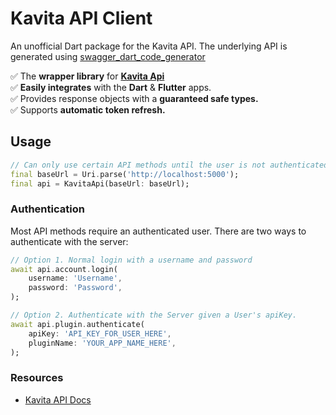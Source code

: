 <!-- 
This README describes the package. If you publish this package to pub.dev,
this README's contents appear on the landing page for your package.

For information about how to write a good package README, see the guide for
[writing package pages](https://dart.dev/guides/libraries/writing-package-pages). 

For general information about developing packages, see the Dart guide for
[creating packages](https://dart.dev/guides/libraries/create-library-packages)
and the Flutter guide for
[developing packages and plugins](https://flutter.dev/developing-packages). 
-->

# Kavita API Client

An unofficial Dart package for the Kavita API. The underlying API is generated using [swagger_dart_code_generator](https://pub.dev/packages/swagger_dart_code_generator)

✅ The **wrapper library** for **[Kavita Api](https://www.kavitareader.com/docs/api/#/)** </br>
✅ **Easily integrates** with the **Dart** & **Flutter** apps. </br>
✅ Provides response objects with a **guaranteed safe types.** </br>
✅ Supports **automatic token refresh.** </br>

## Usage

```dart
// Can only use certain API methods until the user is not authenticated
final baseUrl = Uri.parse('http://localhost:5000');
final api = KavitaApi(baseUrl: baseUrl);
```

### Authentication

Most API methods require an authenticated user. There are two ways to authenticate with the server:

```dart
// Option 1. Normal login with a username and password
await api.account.login(
    username: 'Username',
    password: 'Password',
);

// Option 2. Authenticate with the Server given a User's apiKey.
await api.plugin.authenticate(
    apiKey: 'API_KEY_FOR_USER_HERE',
    pluginName: 'YOUR_APP_NAME_HERE',
);
```

### Resources

* [Kavita API Docs](https://www.kavitareader.com/docs/api/#/)
